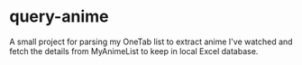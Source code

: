 # query-anime

A small project for parsing my OneTab list to extract anime I've watched and fetch the details from MyAnimeList to keep in local Excel database.
